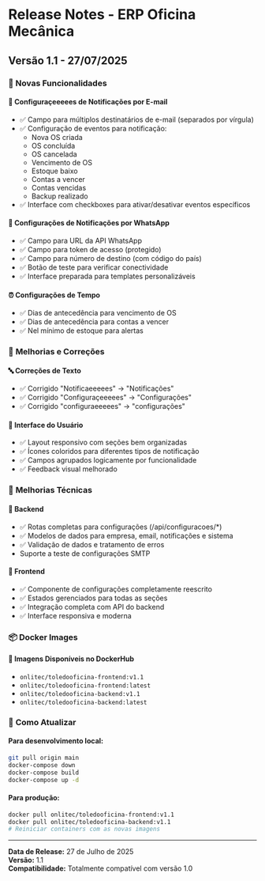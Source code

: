 # Release Notes - ERP Oficina Mecânica

## Versão 1.1 - 27/07/2025

### 🎉 Novas Funcionalidades

#### 📧 **Configuraçeeeees de Notificações por E-mail**
- ✅ Campo para múltiplos destinatários de e-mail (separados por vírgula)
- ✅ Configuração de eventos para notificação:
  - Nova OS criada
  - OS concluída
  - OS cancelada
  - Vencimento de OS
  - Estoque baixo
  - Contas a vencer
  - Contas vencidas
  - Backup realizado
- ✅ Interface com checkboxes para ativar/desativar eventos específicos

#### 📱 **Configurações de Notificações por WhatsApp**
- ✅ Campo para URL da API WhatsApp
- ✅ Campo para token de acesso (protegido)
- ✅ Campo para número de destino (com código do país)
- ✅ Botão de teste para verificar conectividade
- ✅ Interface preparada para templates personalizáveis

#### ⏰ **Configurações de Tempo**
- ✅ Dias de antecedência para vencimento de OS
- ✅ Dias de antecedência para contas a vencer
- ✅ Nel mínimo de estoque para alertas

### 🔧 **Melhorias e Correções**

#### 🔤 **Correções de Texto**
- ✅ Corrigido "Notificaeeeees" → "Notificações"
- ✅ Corrigido "Configuraçeeeees" → "Configurações"
- ✅ Corrigido "configuraeeeees" → "configurações"

#### 🎨 **Interface do Usuário**
- ✅ Layout responsivo com seções bem organizadas
- ✅ Ícones coloridos para diferentes tipos de notificação
- ✅ Campos agrupados logicamente por funcionalidade
- ✅ Feedback visual melhorado

### 🚀 **Melhorias Técnicas**

#### 🔗 **Backend**
- ✅ Rotas completas para configurações (/api/configuracoes/*)
- ✅ Modelos de dados para empresa, email, notificações e sistema
- ✅ Validação de dados e tratamento de erros
-  Suporte a teste de configurações SMTP

#### 🎯 **Frontend**
- ✅ Componente de configurações completamente reescrito
- ✅ Estados gerenciados para todas as seções
- ✅ Integração completa com API do backend
- ✅ Interface responsiva e moderna

### 📦 **Docker Images**

#### 🐳 **Imagens Disponíveis no DockerHub**
- `onlitec/toledooficina-frontend:v1.1`
- `onlitec/toledooficina-frontend:latest`
- `onlitec/toledooficina-backend:v1.1`
- `onlitec/toledooficina-backend:latest`

### 🔄 **Como Atualizar**

#### Para desenvolvimento local:
```bash
git pull origin main
docker-compose down
docker-compose build
docker-compose up -d
```

#### Para produção:
```bash
docker pull onlitec/toledooficina-frontend:v1.1
docker pull onlitec/toledooficina-backend:v1.1
# Reiniciar containers com as novas imagens
```

---

**Data de Release:** 27 de Julho de 2025  
**Versão:** 1.1  
**Compatibilidade:** Totalmente compatível com versão 1.0
